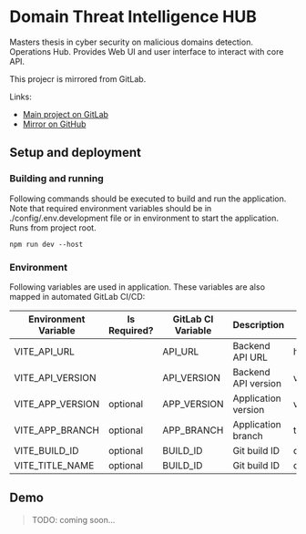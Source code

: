 # Domain Threat Intelligence HUB

Masters thesis in cyber security on malicious domains detection. Operations Hub.
Provides Web UI and user interface to interact with core API.

This projecr is mirrored from GitLab.

Links:

- [Main project on GitLab](https://gitlab.qvineox.ru/masters/domain-threat-intelligence-hub)
- [Mirror on GitHub](https://github.com/Qvineox/domain-threat-intelligence-hub-mirror)

## Setup and deployment

### Building and running

Following commands should be executed to build and run the application. Note that required environment variables should
be in ./config/.env.development file or in environment to start the application. Runs from project root.

```shell
npm run dev --host
```

### Environment

Following variables are used in application. These variables are also mapped in automated GitLab CI/CD:

| Environment Variable | 	Is Required? | 	GitLab CI Variable | 	Description        | 	Example values       |
|----------------------|---------------|---------------------|---------------------|-----------------------|
| VITE_API_URL         |               | API_URL             | Backend API URL     | http://localhost:7090 |
| VITE_API_VERSION     |               | API_VERSION         | Backend API version | v1                    |
| VITE_APP_VERSION     | optional      | APP_VERSION         | Application version | v0.1.0                |
| VITE_APP_BRANCH      | optional      | APP_BRANCH          | Application branch  | test                  |
| VITE_BUILD_ID        | optional      | BUILD_ID            | Git build ID        | d4e5c67d              |
| VITE_TITLE_NAME        | optional      | BUILD_ID            | Git build ID        | d4e5c67d              |

## Demo

> TODO: coming soon...
